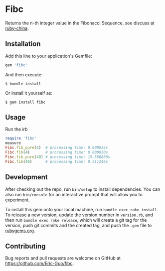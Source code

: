 # Fibc

Returns the n-th integer value in the Fibonacci Sequence, see discuss at [ruby-china](https://ruby-china.org/topics/40862).


## Installation

Add this line to your application's Gemfile:

```ruby
gem 'fibc'
```

And then execute:

    $ bundle install

Or install it yourself as:

    $ gem install fibc

## Usage

Run the irb

```ruby
require 'fibc'
measure
Fibc.fib_pure(4)  # processing time: 0.000034s
Fibc.fib(4)       # processing time: 0.000030s
Fibc.fib_pure(40) # processing time: 15.568888s
Fibc.fib(40)      # processing time: 0.511246s
```

## Development

After checking out the repo, run `bin/setup` to install dependencies. You can also run `bin/console` for an interactive prompt that will allow you to experiment.

To install this gem onto your local machine, run `bundle exec rake install`. To release a new version, update the version number in `version.rb`, and then run `bundle exec rake release`, which will create a git tag for the version, push git commits and the created tag, and push the `.gem` file to [rubygems.org](https://rubygems.org).

## Contributing

Bug reports and pull requests are welcome on GitHub at https://github.com/Eric-Guo/fibc.
